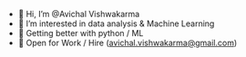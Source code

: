 - 👋 Hi, I’m @Avichal Vishwakarma
- 👀 I’m interested in data analysis & Machine Learning
- 🌱 Getting better with python / ML
- 💼 Open for Work / Hire (avichal.vishwakarma@gmail.com)
